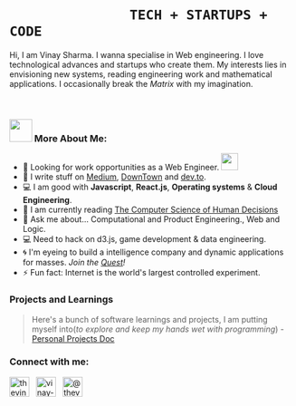#  &nbsp; &nbsp;&nbsp;&nbsp;&nbsp;&nbsp;&nbsp;&nbsp;&nbsp;&nbsp;&nbsp;&nbsp;&nbsp;&nbsp;&nbsp;&nbsp;&nbsp;&nbsp;&nbsp;&nbsp;&nbsp;&nbsp;&nbsp;&nbsp;&nbsp;&nbsp;&nbsp;&nbsp;&nbsp;&nbsp;       `TECH + STARTUPS + CODE` 

Hi, I am Vinay Sharma. I wanna specialise in Web engineering. I love technological advances and startups who create them. My interests lies in envisioning new systems, reading engineering work and mathematical applications. I occasionally break the _Matrix_ with my imagination.

<br/>

### <img src="https://github.com/TheDudeThatCode/TheDudeThatCode/blob/master/Assets/Developer.gif" width="40px"> More About Me:
- 🏦  Looking for work opportunities as a Web Engineer.
      <img src="https://media.giphy.com/media/WUlplcMpOCEmTGBtBW/giphy.gif" width="30">
- 📝 I write stuff on [Medium](https://medium.com/@thevinayysharm), [DownTown](https://downtown.substack.com) and [dev.to](https://dev.to/thevinayysharma).
- 💻 I am good with **Javascript**, **React.js**, **Operating systems** & **Cloud Engineering**.
- 📖 I am currently reading [The Computer Science of Human Decisions](https://www.amazon.in/Algorithms-Live-Computer-Science-Decisions-ebook/dp/B015DLA0LE)
- 💬 Ask me about...  Computational and Product Engineering., Web and Logic.
- 💻 Need to hack on d3.js, game development & data engineering.
- 🌀 I'm eyeing to build a intelligence company and dynamic applications for masses. _Join the [Quest](https://vinay02856@gmail.com)!_
- ⚡ Fun fact: Internet is the world's largest controlled experiment.


### Projects and Learnings
>Here's a bunch of software learnings and projects, I am putting myself into(_to explore and keep my hands wet with programming_) - [Personal Projects Doc](https://www.notion.so/6e6775d6d83a44dbbc79d6fb5a0624e1?v=4dde86444f0d42cfaefc238f63013656)

<h3 align="left">Connect with me:</h3>
<p align="left">
<a href="https://twitter.com/thevinayysharma" target="blank"><img align="center" src="https://cdn3.iconfinder.com/data/icons/2018-social-media-logotypes/1000/2018_social_media_popular_app_logo_twitter-256.png" alt="thevinayysharma" height="35" width="35" /></a>&nbsp;&nbsp
<a href="https://linkedin.com/in/vinay-sharma-engineer" target="blank"><img align="center" src="https://cdn1.iconfinder.com/data/icons/logotypes/32/square-linkedin-256.png" alt="vinay-sharma-engineer" height="35" width="35" /></a>&nbsp;&nbsp
<a href="https://medium.com/@thevinayysharma" target="blank"><img align="center" src="https://cdn4.iconfinder.com/data/icons/social-media-circle-7/512/Medium_circle-256.png" alt="@thevinayysharma" height="35" width="35" /></a>
</p>

